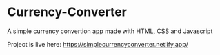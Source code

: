 # Currency-Converter
A simple currency convertion app made with HTML, CSS and Javascript

Project is live here:
https://simplecurrencyconverter.netlify.app/
